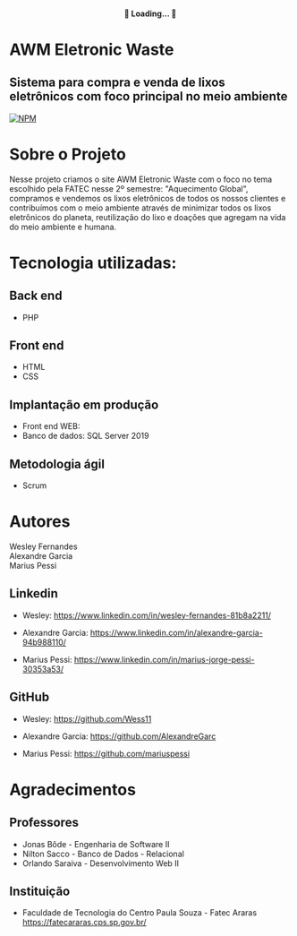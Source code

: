 <h4 align="center"> 
	🚧 Loading...  🚧
</h4>


# AWM Eletronic Waste 
## Sistema para compra e venda de lixos eletrônicos com foco principal no meio ambiente
[![NPM](https://img.shields.io/npm/l/react)](https://github.com/Wess11/Projeto-PI-Fatec-2--semestre/blob/main/LICENSE)

# Sobre o Projeto
Nesse projeto criamos o site AWM Eletronic Waste com o foco no tema escolhido pela FATEC nesse 2º semestre: "Aquecimento Global", compramos e vendemos os lixos eletrônicos de todos os nossos clientes e contribuímos com o meio ambiente através de minimizar todos os lixos eletrônicos do planeta, reutilização do lixo e doações que agregam na vida do meio ambiente e humana.

# Tecnologia utilizadas:

## Back end
- PHP
## Front end
- HTML
- CSS
## Implantação em produção
- Front end WEB: 
- Banco de dados: SQL Server 2019

## Metodologia ágil 
- Scrum 

# Autores

Wesley Fernandes<br/>
Alexandre Garcia<br/>
Marius Pessi<br/>


## Linkedin
- Wesley: https://www.linkedin.com/in/wesley-fernandes-81b8a2211/

- Alexandre Garcia: https://www.linkedin.com/in/alexandre-garcia-94b988110/

- Marius Pessi: https://www.linkedin.com/in/marius-jorge-pessi-30353a53/

## GitHub
- Wesley: https://github.com/Wess11

- Alexandre Garcia: https://github.com/AlexandreGarc

- Marius Pessi: https://github.com/mariuspessi

# Agradecimentos

## Professores
- Jonas Bôde - Engenharia de Software II <br/>
- Nilton Sacco - Banco de Dados - Relacional <br/>
- Orlando Saraiva - Desenvolvimento Web II <br/>

## Instituição
- Faculdade de Tecnologia do Centro Paula Souza - Fatec Araras<br/>
https://fatecararas.cps.sp.gov.br/
